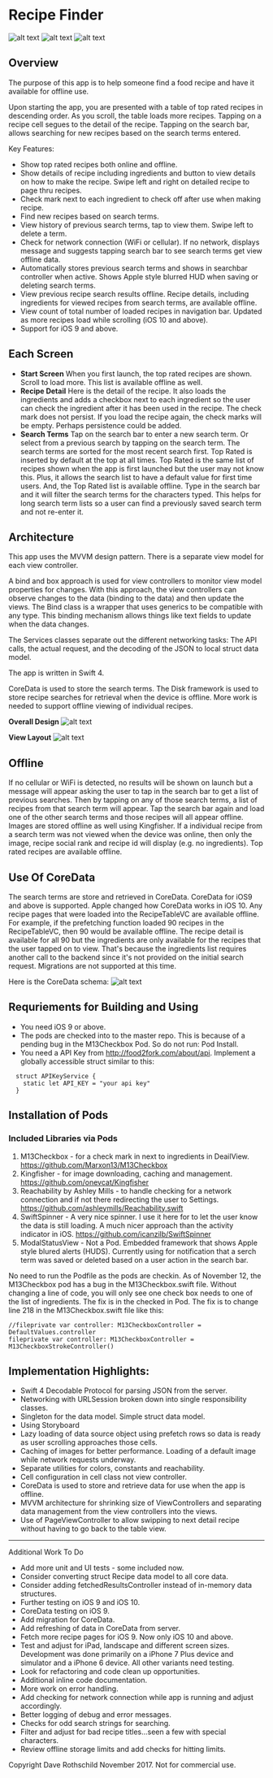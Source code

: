 # Recipe Finder
![alt text](ReadMeImages/Recipes1.jpg "Choose recipe")
![alt text](ReadMeImages/recipeDetail.jpg "Detail of the recipe")
![alt text](ReadMeImages/searchTerms.jpg "Search term history")

## Overview

The purpose of this app is to help someone find a food recipe and have it available for offline use. 

Upon starting the app, you are presented with a table of top rated recipes in descending order.  As you scroll, the table loads more recipes.  Tapping on a recipe cell segues to the detail of the recipe.  Tapping on the search bar, allows searching for new recipes based on the search terms entered.

Key Features:
- Show top rated recipes both online and offline.
- Show details of recipe including ingredients and button to view details on how to make the recipe. Swipe left and right on detailed recipe to page thru recipes.
- Check mark next to each ingredient to check off after use when making recipe.
- Find new recipes based on search terms.
- View history of previous search terms, tap to view them. Swipe left to delete a term.
- Check for network connection (WiFi or cellular).  If no network, displays message and suggests tapping search bar to see search terms get view offline data.
- Automatically stores previous search terms and shows in searchbar controller when active. Shows Apple style blurred HUD when saving or deleting search terms.
- View previous recipe search results offline. Recipe details, including ingredients for viewed recipes from search terms, are available offline.
- View count of total number of loaded recipes in navigation bar.  Updated as more recipes load while scrolling (iOS 10 and above).
- Support for iOS 9 and above.


## Each Screen
* **Start Screen**  When you first launch, the top rated recipes are shown.  Scroll to load more. This list is available offline as well.
* **Recipe Detail**  Here is the detail of the recipe.  It also loads the ingredients and adds a checkbox next to each ingredient so the user can check the ingredient after it has been used in the recipe.  The check mark does not persist. If you load the recipe again, the check marks will be empty.  Perhaps persistence could be added.
* **Search Terms**  Tap on the search bar to enter a new search term. Or select from a previous search  by tapping on the search term. The search terms are sorted for the most recent search first. Top Rated is inserted by default at the top at all times.  Top Rated is the same list of recipes shown when the app is first launched but the user may not know this.  Plus, it allows the search list to have a default value for first time users.  And, the Top Rated list is available offline.  Type in the search bar and it will filter the search terms for the characters typed.  This helps for long search term lists so a user can find a previously saved search term and not re-enter it. 

## Architecture
This app uses the MVVM design pattern.  There is a separate view model for each view controller.

A bind and box approach is used for view controllers to monitor view model properties for changes. With this approach, the view controllers can observe changes to the data (binding to the data) and then update the views. The Bind class is a wrapper that uses generics to be compatible with any type. This binding mechanism allows things like text fields to update when the data changes.

The Services classes separate out the different networking tasks: The API calls, the actual request, and the decoding of the JSON to local struct data model.

The app is written in Swift 4.

CoreData is used to store the search terms. The Disk framework is used to store recipe searches for retrieval when the device is offline.  More work is needed to support offline viewing of individual recipes.

**Overall Design**
![alt text](ReadMeImages/Design.jpg "App Architecture")

**View Layout**
![alt text](ReadMeImages/views.jpg "App Views")

## Offline
If no cellular or WiFi is detected, no results will be shown on launch but a message will appear asking the user to tap in the search bar to get a list of previous searches.  Then by tapping on any of those search terms, a list of recipes from that search term will appear.   Tap the search bar again and load one of the other search terms and those  recipes will all appear offline.  Images are stored offline as well using Kingfisher.  If a individual recipe from a search term was not viewed when the device was online, then only the image, recipe social rank and recipe id will display (e.g. no ingredients). Top rated recipes are  available offline.

## Use Of CoreData
The search terms are store and retrieved in CoreData.  CoreData for iOS9 and above is supported.  Apple changed how CoreData works in iOS 10.  Any recipe pages that were loaded into the RecipeTableVC are available offline.   For example, if the prefetching function loaded 90 recipes in the RecipeTableVC, then 90 would be available offline.  The recipe detail is available for all 90 but the ingredients are only available for the recipes that the user tapped on to view.  That's because the ingredients list requires another call to the backend since it's not provided on the initial search request. Migrations are not supported at this time.

Here is the CoreData schema:
![alt text](ReadMeImages/coreData.jpg "CoreData Schema")

## Requriements for Building and Using

* You need iOS 9 or above.  
* The pods are checked into to the master repo.  This is because of a pending bug in the M13Checkbox Pod.  So do not run:  Pod Install.
* You need a API Key from http://food2fork.com/about/api.  Implement a globally accessible struct similar to this:
```
  struct APIKeyService {
    static let API_KEY = "your api key"
  }
```

## Installation of Pods
### Included Libraries via Pods
1. M13Checkbox - for a check mark in next to ingredients in DeailView. https://github.com/Marxon13/M13Checkbox
2. Kingfisher - for image downloading, caching and management. https://github.com/onevcat/Kingfisher
3. Reachability by Ashley Mills - to handle checking for a network connection and if not there redirecting the user to Settings. https://github.com/ashleymills/Reachability.swift
4. SwiftSpinner - A very nice spinner.  I use it here for to let the user know the data is still loading.  A much nicer approach than the activity indicator in iOS. https://github.com/icanzilb/SwiftSpinner
5. ModalStatusView - Not a Pod.  Embedded framework that shows Apple style blured alerts (HUDS).  Currently using for notification that  a serch term was saved or deleted based on a user action in the search bar.

No need to run the Podfile as the pods are checkin.  As of November 12, the M13Checkbox pod has a bug in the M13Checkbox.swift file.  Without changing a line of code, you will only see one check box needs to one of the list of ingredients.  The fix is in the checked in Pod.  The fix is to change line 218 in the M13Checkbox.swift file like this:
```
//fileprivate var controller: M13CheckboxController = DefaultValues.controller
fileprivate var controller: M13CheckboxController = M13CheckboxStrokeController()
```



## Implementation Highlights:

* Swift 4 Decodable Protocol for parsing JSON from the server.
* Networking with URLSession broken down into single responsibility classes.
* Singleton for the data model. Simple struct data model.
* Using Storyboard
* Lazy loading of data source object using prefetch rows so data is ready as user scrolling approaches those cells.
* Caching of images for better performance.  Loading of a default image while network requests underway.
* Separate utilities for colors, constants and reachability.
* Cell configuration in cell class not view controller.
* CoreData is used to store and retrieve data for use when the app is offline.
* MVVM architecture for shrinking size of ViewControllers and separating data management from the view controllers into the views.
* Use of PageViewController to allow swipping to next detail recipe without having to go back to the table view.


---

Additional Work To Do
* Add more unit and UI tests - some included now.
* Consider converting struct Recipe data model to all core data.
* Consider adding fetchedResultsController instead of in-memory data structures.
* Further testing on iOS 9 and iOS 10.
* CoreData testing on iOS 9.
* Add migration for CoreData.
* Add refreshing of data in CoreData from server.
* Fetch more recipe pages for iOS 9.  Now only iOS 10 and above.
* Test and adjust for iPad, landscape and different screen sizes. Development was done primarily on a iPhone 7 Plus device and simulator and a iPhone 6 device. All other variants need testing.
* Look for refactoring and code clean up opportunities.
* Additional inline code documentation.
* More work on error handling.
* Add checking for network connection while app is running and adjust accordingly.
* Better logging of debug and error messages.
* Checks for odd search strings for searching.
* Filter and adjust for bad recipe titles...seen a few with special characters.
* Review offline storage limits and add checks for hitting limits.


Copyright Dave Rothschild November 2017. Not for commercial use.
